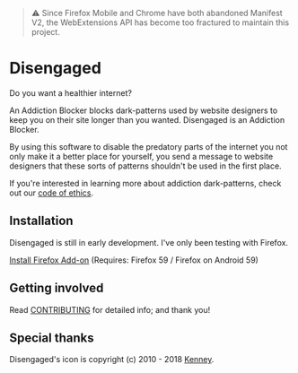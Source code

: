 > :warning: Since Firefox Mobile and Chrome have both abandoned Manifest V2, the WebExtensions API has become too fractured to maintain this project.

# Disengaged

Do you want a healthier internet?

An Addiction Blocker blocks dark-patterns used by website designers to keep you on their site longer than you wanted. Disengaged is an Addiction Blocker.

By using this software to disable the predatory parts of the internet you not only make it a better place for yourself, you send a message to website designers that these sorts of patterns shouldn't be used in the first place.

If you're interested in learning more about addiction dark-patterns, check out our [code of ethics](CODE_OF_ETHICS.md).

## Installation

Disengaged is still in early development. I've only been testing with Firefox.

[Install Firefox Add-on](https://addons.mozilla.org/en-US/firefox/addon/disengaged/) (Requires: Firefox 59 / Firefox on Android 59)


## Getting involved

Read [CONTRIBUTING](CONTRIBUTING.md) for detailed info; and thank you!

## Special thanks

Disengaged's icon is copyright (c) 2010 - 2018 [Kenney](https://kenney.nl).
